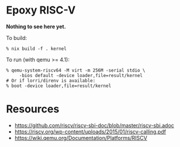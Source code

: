 # Epoxy RISC-V

**Nothing to see here yet.**

To build:

```
% nix build -f . kernel
```

To run (with qemu >= 4.1):

```
% qemu-system-riscv64 -M virt -m 256M -serial stdio \
     -bios default -device loader,file=result/kernel
# Or if lorri/direnv is available:
% boot -device loader,file=result/kernel
```

# Resources

- https://github.com/riscv/riscv-sbi-doc/blob/master/riscv-sbi.adoc
- https://riscv.org/wp-content/uploads/2015/01/riscv-calling.pdf
- https://wiki.qemu.org/Documentation/Platforms/RISCV
